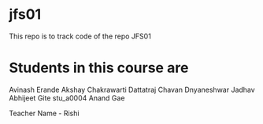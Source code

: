 # jfs01
This repo is to track code of the repo JFS01

# Students in this course are

Avinash Erande 
Akshay Chakrawarti
Dattatraj Chavan
Dnyaneshwar Jadhav 
Abhijeet Gite  stu_a0004
Anand Gae

Teacher Name - Rishi
